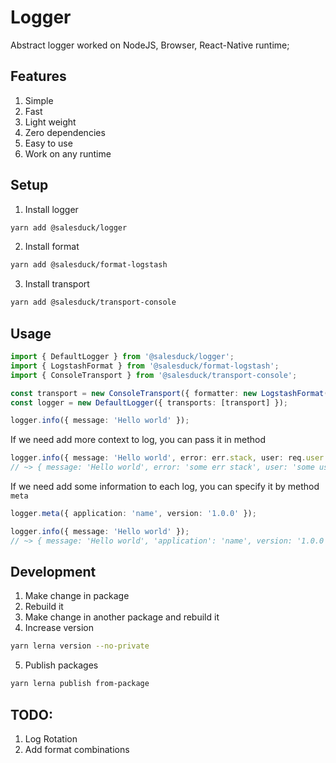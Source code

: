 # Logger
Abstract logger worked on NodeJS, Browser, React-Native runtime;

## Features

1. Simple
2. Fast
3. Light weight
4. Zero dependencies
5. Easy to use
6. Work on any runtime

## Setup

1. Install logger
```bash
yarn add @salesduck/logger
```
2. Install format
```bash
yarn add @salesduck/format-logstash
```

3. Install transport
```bash
yarn add @salesduck/transport-console
```

## Usage

```ts
import { DefaultLogger } from '@salesduck/logger';
import { LogstashFormat } from '@salesduck/format-logstash';
import { ConsoleTransport } from '@salesduck/transport-console';

const transport = new ConsoleTransport({ formatter: new LogstashFormat() });
const logger = new DefaultLogger({ transports: [transport] });

logger.info({ message: 'Hello world' });
```

If we need add more context to log, you can pass it in method

```ts
logger.info({ message: 'Hello world', error: err.stack, user: req.user.id });
// ~> { message: 'Hello world', error: 'some err stack', user: 'some user id' };
```

If we need add some information to each log, you can specify it by method `meta`

```ts
logger.meta({ application: 'name', version: '1.0.0' });

logger.info({ message: 'Hello world' });
// ~> { message: 'Hello world', 'application': 'name', version: '1.0.0' }
```

## Development

1. Make change in package
2. Rebuild it
3. Make change in another package and rebuild it
4. Increase version
```bash
yarn lerna version --no-private
```

5. Publish packages

```bash
yarn lerna publish from-package
```

## TODO:
1. Log Rotation
2. Add format combinations
